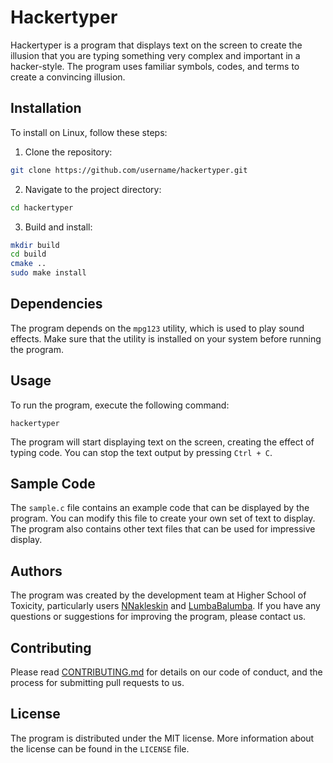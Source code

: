 # Hackertyper

Hackertyper is a program that displays text on the screen to create the illusion that you are typing something very complex and important in a hacker-style. The program uses familiar symbols, codes, and terms to create a convincing illusion.

## Installation

To install on Linux, follow these steps:

1. Clone the repository:

```bash
git clone https://github.com/username/hackertyper.git
```

2. Navigate to the project directory:

```bash
cd hackertyper
```

3. Build and install:

```bash
mkdir build
cd build
cmake ..
sudo make install
```

## Dependencies

The program depends on the `mpg123` utility, which is used to play sound effects. Make sure that the utility is installed on your system before running the program.

## Usage

To run the program, execute the following command:

```
hackertyper
```

The program will start displaying text on the screen, creating the effect of typing code. You can stop the text output by pressing `Ctrl + C`.

## Sample Code

The `sample.c` file contains an example code that can be displayed by the program. You can modify this file to create your own set of text to display. The program also contains other text files that can be used for impressive display.

## Authors

The program was created by the development team at Higher School of Toxicity, particularly users [NNakleskin](https://github.com/NNakleskin) and [LumbaBalumba](https://github.com/LumbaBalumba). If you have any questions or suggestions for improving the program, please contact us.

## Contributing

Please read [CONTRIBUTING.md](CONTRIBUTING.md) for details on our code of conduct, and the process for submitting pull requests to us.

## License

The program is distributed under the MIT license. More information about the license can be found in the `LICENSE` file.
